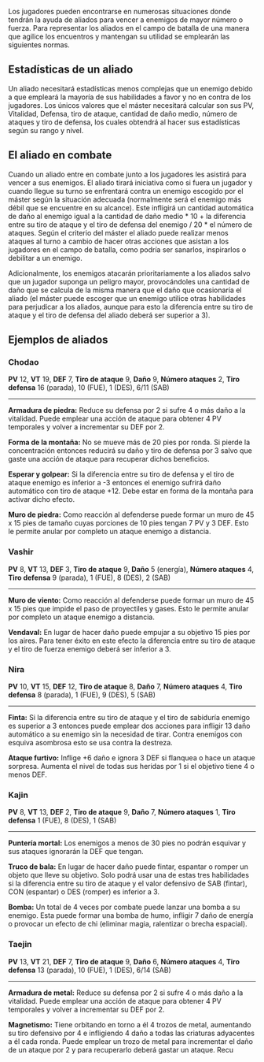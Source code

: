 Los jugadores pueden encontrarse en numerosas situaciones donde tendrán la ayuda de aliados para vencer a enemigos de mayor número o fuerza. Para representar los aliados en el campo de batalla de una manera que agilice los encuentros y mantengan su utilidad se emplearán las siguientes normas. 

## Estadísticas de un aliado

Un aliado necesitará estadísticas menos complejas que un enemigo debido a que empleará la mayoría de sus habilidades a favor y no en contra de los jugadores. Los únicos valores que el máster necesitará calcular son sus PV, Vitalidad, Defensa, tiro de ataque, cantidad de daño medio, número de ataques y tiro de defensa, los cuales obtendrá al hacer sus estadísticas según su rango y nivel.

## El aliado en combate

Cuando un aliado entre en combate junto a los jugadores les asistirá para vencer a sus enemigos. El aliado tirará iniciativa como si fuera un jugador y cuando llegue su turno se enfrentará contra un enemigo escogido por el máster según la situación adecuada (normalmente será el enemigo más débil que se encuentre en su alcance). Este infligirá un cantidad automática de daño al enemigo igual a la cantidad de daño medio * 10 + la diferencia entre su tiro de ataque y el tiro de defensa del enemigo / 20 * el número de ataques. Según el criterio del máster el aliado puede realizar menos ataques al turno a cambio de hacer otras acciones que asistan a los jugadores en el campo de batalla, como podría ser sanarlos, inspirarlos o debilitar a un enemigo. 

Adicionalmente, los enemigos atacarán prioritariamente a los aliados salvo que un jugador suponga un peligro mayor, provocándoles una cantidad de daño que se calcula de la misma manera que el daño que ocasionaría el aliado (el máster puede escoger que un enemigo utilice otras habilidades para perjudicar a los aliados, aunque para esto la diferencia entre su tiro de ataque y el tiro de defensa del aliado deberá ser superior a 3).

## Ejemplos de aliados

### Chodao

**PV** 12, **VT** 19, **DEF** 7, **Tiro de ataque** 9, **Daño** 9, **Número ataques** 2, **Tiro defensa** 16 (parada), 10 (FUE), 1 (DES), 6/11 (SAB)

****

**Armadura de piedra:** Reduce su defensa por 2 si sufre 4 o más daño a la vitalidad. Puede emplear una acción de ataque para obtener 4 PV temporales y volver a incrementar su DEF por 2.

**Forma de la montaña:** No se mueve más de 20 pies por ronda. Si pierde la concentración entonces reducirá su daño y tiro de defensa por 3 salvo que gaste una acción de ataque para recuperar dichos beneficios.

**Esperar y golpear:** Si la diferencia entre su tiro de defensa y el tiro de ataque enemigo es inferior a -3 entonces el enemigo sufrirá  daño automático con tiro de ataque +12. Debe estar en forma de la montaña para activar dicho efecto.

**Muro de piedra:** Como reacción al defenderse puede formar un muro de 45 x 15 pies de tamaño cuyas porciones de 10 pies tengan 7 PV y 3 DEF. Esto le permite anular por completo un ataque enemigo a distancia.

### Vashir

**PV** 8, **VT** 13, **DEF** 3, **Tiro de ataque** 9, **Daño** 5 (energía), **Número ataques** 4, **Tiro defensa** 9 (parada), 1 (FUE), 8 (DES), 2 (SAB)

****

**Muro de viento:** Como reacción al defenderse puede formar un muro de 45 x 15 pies que impide el paso de proyectiles y gases. Esto le permite anular por completo un ataque enemigo a distancia.

**Vendaval:** En lugar de hacer daño puede empujar a su objetivo 15 pies por los aires. Para tener éxito en este efecto la diferencia entre su tiro de ataque y el tiro de fuerza enemigo deberá ser inferior a 3.

### Nira

**PV** 10, **VT** 15, **DEF** 12, **Tiro de ataque** 8, **Daño** 7, **Número ataques** 4, **Tiro defensa** 8 (parada), 1 (FUE), 9 (DES), 5 (SAB)

****

**Finta:** Si la diferencia entre su tiro de ataque y el tiro de sabiduría enemigo es superior a 3 entonces puede emplear dos acciones para infligir 13 daño automático a su enemigo sin la necesidad de tirar. Contra enemigos con esquiva asombrosa esto se usa contra la destreza.

**Ataque furtivo:** Inflige +6 daño e ignora 3 DEF si flanquea o hace un ataque sorpresa. Aumenta el nivel de todas sus heridas por 1 si el objetivo tiene 4 o menos DEF.

### Kajin

**PV** 8, **VT** 13, **DEF** 2, **Tiro de ataque** 9, **Daño** 7, **Número ataques** 1, **Tiro defensa** 1 (FUE), 8 (DES), 1 (SAB)

****

**Puntería mortal:** Los enemigos a menos de 30 pies no podrán esquivar y sus ataques ignorarán la DEF que tengan.

**Truco de bala:** En lugar de hacer daño puede fintar, espantar o romper un objeto que lleve su objetivo. Solo podrá usar una de estas tres habilidades si la diferencia entre su tiro de ataque y el valor defensivo de SAB (fintar), CON (espantar) o DES (romper) es inferior a 3.

**Bomba:** Un total de 4 veces por combate puede lanzar una bomba a su enemigo. Esta puede formar una bomba de humo, infligir 7 daño de energía o provocar un efecto de chi (eliminar magia, ralentizar o brecha espacial).

### Taejin

**PV** 13, **VT** 21, **DEF** 7, **Tiro de ataque** 9, **Daño** 6, **Número ataques** 4, **Tiro defensa** 13 (parada), 10  (FUE), 1 (DES), 6/14 (SAB)

****

**Armadura de metal:** Reduce su defensa por 2 si sufre 4 o más daño a la vitalidad. Puede emplear una acción de ataque para obtener 4 PV temporales y volver a incrementar su DEF por 2.

**Magnetismo:** Tiene orbitando en torno a él 4 trozos de metal, aumentando su tiro defensivo por 4 e infligiendo 4 daño a todas las criaturas adyacentes a él cada ronda. Puede emplear un trozo de metal para incrementar el daño de un ataque por 2 y para recuperarlo deberá gastar un ataque. Recu

